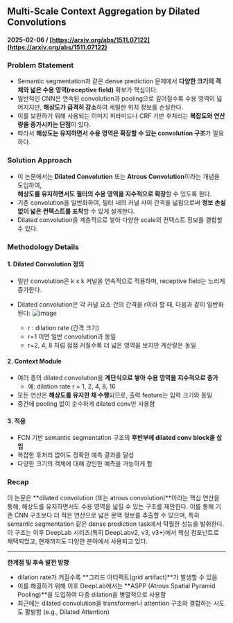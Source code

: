 ## Multi-Scale Context Aggregation by Dilated Convolutions  
#### 2025-02-06 / [https://arxiv.org/abs/1511.07122](https://arxiv.org/abs/1511.07122)

### Problem Statement
- Semantic segmentation과 같은 dense prediction 문제에서 **다양한 크기의 객체와 넓은 수용 영역(receptive field)** 확보가 핵심이다.
- 일반적인 CNN은 연속된 convolution과 pooling으로 깊어질수록 수용 영역이 넓어지지만, **해상도가 급격히 감소**하여 세밀한 위치 정보를 손실한다.
- 이를 보완하기 위해 사용되는 이미지 피라미드나 CRF 기반 후처리는 **복잡도와 연산량을 증가시키는 단점**이 있다.
- 따라서 **해상도는 유지하면서 수용 영역은 확장할 수 있는 convolution 구조**가 필요하다.

### Solution Approach
- 이 논문에서는 **Dilated Convolution** 또는 **Atrous Convolution**이라는 개념을 도입하여,  
  **해상도를 유지하면서도 필터의 수용 영역을 지수적으로 확장**할 수 있도록 한다.
- 기존 convolution을 일반화하여, 필터 내의 커널 사이 간격을 넓힘으로써 **정보 손실 없이 넓은 컨텍스트를 포착**할 수 있게 설계한다.
- Dilated convolution을 계층적으로 쌓아 다양한 scale의 컨텍스트 정보를 결합할 수 있다.

### Methodology Details

#### 1. **Dilated Convolution 정의**
- 일반 convolution은 k x k 커널을 연속적으로 적용하며, receptive field는 느리게 증가한다.
- Dilated convolution은 각 커널 요소 간의 간격을 r이라 할 때, 다음과 같이 일반화된다:
![image](https://github.com/user-attachments/assets/73211f9d-b96a-4edc-b216-bea7eefd04c1)


  - r : dilation rate (간격 크기)
  - r=1 이면 일반 convolution과 동일
  - r=2, 4, 8 처럼 점점 커질수록 더 넓은 영역을 보지만 계산량은 동일

#### 2. **Context Module**
- 여러 층의 dilated convolution을 **계단식으로 쌓아 수용 영역을 지수적으로 증가**
  - 예: dilation rate r = 1, 2, 4, 8, 16 
- 모든 연산은 **해상도를 유지한 채 수행**되므로, 출력 feature는 입력 크기와 동일
- 중간에 pooling 없이 순수하게 dilated conv만 사용함

#### 3. **적용**
- FCN 기반 semantic segmentation 구조의 **후반부에 dilated conv block을 삽입**
- 복잡한 후처리 없이도 정확한 예측 결과를 달성
- 다양한 크기의 객체에 대해 강인한 예측을 가능하게 함

### Recap
이 논문은 **dilated convolution (또는 atrous convolution)**이라는 핵심 연산을 통해, 해상도를 유지하면서도 수용 영역을 넓힐 수 있는 구조를 제안한다. 이를 통해 기존 CNN 구조보다 더 적은 연산으로 넓은 문맥 정보를 추출할 수 있으며, 특히 semantic segmentation 같은 dense prediction task에서 탁월한 성능을 발휘한다. 이 구조는 이후 DeepLab 시리즈(특히 DeepLabv2, v3, v3+)에서 핵심 컴포넌트로 채택되었고, 현재까지도 다양한 분야에서 사용되고 있다.

---

**한계점 및 후속 발전 방향**
- dilation rate가 커질수록 **그리드 아티팩트(grid artifact)**가 발생할 수 있음
- 이를 해결하기 위해 이후 DeepLab에서는 **ASPP (Atrous Spatial Pyramid Pooling)**을 도입하여 다중 dilation을 병렬적으로 사용함
- 최근에는 dilated convolution을 transformer나 attention 구조와 결합하는 시도도 활발함 (e.g., Dilated Attention)
